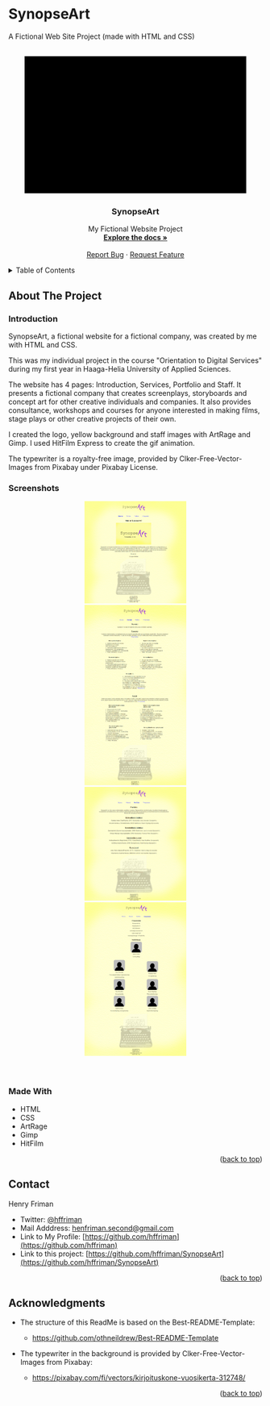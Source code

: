 # SynopseArt
A Fictional Web Site Project (made with HTML and CSS)

<div id="top"></div>
<!--
*** Thanks for checking out the Best-README-Template. If you have a suggestion
*** that would make this better, please fork the repo and create a pull request
*** or simply open an issue with the tag "enhancement".
*** Don't forget to give the project a star!
*** Thanks again! Now go create something AMAZING! :D
-->


<!-- PROJECT LOGO -->
<br />
<div align="center">
  <a href="https://img.shields.io/github/stars/hffriman/SynopseArt">
    <img src="images/animation.gif" alt="Logo" width="440" height="272">
  </a>
 </div>

<h3 align="center">SynopseArt</h3>

  <p align="center">
    My Fictional Website Project
    <br />
    <a href="https://github.com/hffriman/SynopseArt"><strong>Explore the docs »</strong></a>
    <br />
    <br />
    <a href="https://github.com/hffriman/SynopseArt/issues">Report Bug</a>
    ·
    <a href="https://github.com/hffriman/SynopseArt/issues">Request Feature</a>
  </p>
</div>



<!-- TABLE OF CONTENTS -->
<details>
  <summary>Table of Contents</summary>
  <ol>
    <li>
      <a href="#about-the-project">About The Project</a>
      <ul>
        <li><a href="#introduction">Introduction</a></li>
        <li><a href="#screenshots">Screenshots</a></li>
        <li><a href="#built-with">Built With</a></li>
      </ul>
    </li>
    <li><a href="#contact">Contact</a></li>
  </ol>
</details>


<!-- ABOUT THE PROJECT -->
## About The Project


### Introduction

SynopseArt, a fictional website for a fictional company, was created by me with HTML and CSS.

This was my individual project in the course "Orientation to Digital Services" during my first year in Haaga-Helia University of Applied Sciences.

The website has 4 pages: Introduction, Services, Portfolio and Staff. It presents a fictional company that creates screenplays, storyboards and concept art for other creative individuals and companies. It also provides consultance, workshops and courses for anyone interested in making films, stage plays or other creative projects of their own.

I created the logo, yellow background and staff images with ArtRage and Gimp. I used HitFilm Express to create the gif animation.

The typewriter is a royalty-free image, provided by Clker-Free-Vector-Images from Pixabay under Pixabay License.

### Screenshots

<div align="center">
  <div>
     <img src="screenshots/synopseart-screenshot-1.png" width="40%" height="40%">
  </div>
  <div>
     <img src="screenshots/synopseart-screenshot-2.png" width="40%" height="40%">
  </div>
  <div>
     <img src="screenshots/synopseart-screenshot-3.png" width="40%" height="40%">   
  </div>
  <div>
    <img src="screenshots/synopseart-screenshot-4.png" width="40%" height="40%">
  </div>
</div>
<br>
<br>

### Made With

* HTML
* CSS
* ArtRage
* Gimp
* HitFilm

<p align="right">(<a href="#top">back to top</a>)</p>



<!-- CONTACT -->
## Contact

Henry Friman
  * Twitter: [@hffriman](https://twitter.com/@hfffennec)
  * Mail Adddress: henfriman.second@gmail.com
  * Link to My Profile: [https://github.com/hffriman](https://github.com/hffriman)
  * Link to this project: [https://github.com/hffriman/SynopseArt](https://github.com/hffriman/SynopseArt)

<p align="right">(<a href="#top">back to top</a>)</p>


<!-- ACKNOWLEDGMENTS -->
## Acknowledgments

* The structure of this ReadMe is based on the Best-README-Template:
  * https://github.com/othneildrew/Best-README-Template

* The typewriter in the background is provided by Clker-Free-Vector-Images from Pixabay:
  * https://pixabay.com/fi/vectors/kirjoituskone-vuosikerta-312748/ 

<p align="right">(<a href="#top">back to top</a>)</p>

